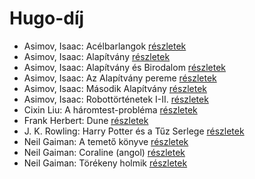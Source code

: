 # Hugo-díj

- Asimov, Isaac: Acélbarlangok [részletek](_details/%7Bopf.creator%7D.md#id_1187)
- Asimov, Isaac: Alapítvány [részletek](_details/%7Bopf.creator%7D.md#id_1186)
- Asimov, Isaac: Alapítvány és Birodalom [részletek](_details/%7Bopf.creator%7D.md#id_1185)
- Asimov, Isaac: Az Alapítvány pereme [részletek](_details/%7Bopf.creator%7D.md#id_1182)
- Asimov, Isaac: Második Alapítvány [részletek](_details/%7Bopf.creator%7D.md#id_1175)
- Asimov, Isaac: Robottörténetek I-II. [részletek](_details/%7Bopf.creator%7D.md#id_1172)
- Cixin Liu: A háromtest-probléma [részletek](_details/%7Bopf.creator%7D.md#id_1451)
- Frank Herbert: Dune [részletek](_details/%7Bopf.creator%7D.md#id_182)
- J. K. Rowling: Harry Potter és a Tűz Serlege [részletek](_details/%7Bopf.creator%7D.md#id_21)
- Neil Gaiman: A temető könyve [részletek](_details/%7Bopf.creator%7D.md#id_1424)
- Neil Gaiman: Coraline (angol) [részletek](_details/%7Bopf.creator%7D.md#id_1431)
- Neil Gaiman: Törékeny holmik [részletek](_details/%7Bopf.creator%7D.md#id_1436)